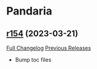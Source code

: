 # <DBM> Pandaria

## [r154](https://github.com/DeadlyBossMods/DBM-MoP/tree/r154) (2023-03-21)
[Full Changelog](https://github.com/DeadlyBossMods/DBM-MoP/compare/r153...r154) [Previous Releases](https://github.com/DeadlyBossMods/DBM-MoP/releases)

- Bump toc files  
